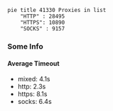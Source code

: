 
```mermaid
pie title 41330 Proxies in list
    "HTTP" : 28495
    "HTTPS": 10890
    "SOCKS" : 9157
```

### Some Info
#### Average Timeout

- mixed: 4.1s
- http: 2.3s
- https: 8.1s
- socks: 6.4s